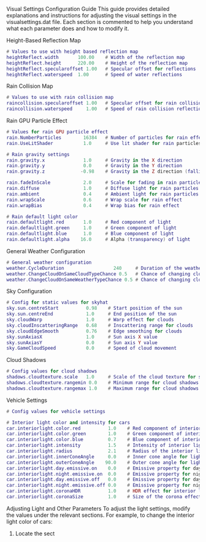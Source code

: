 Visual Settings Configuration Guide
This guide provides detailed explanations and instructions for adjusting the visual settings in the visualsettings.dat file. Each section is commented to help you understand what each parameter does and how to modify it.

Height-Based Reflection Map
```lua
# Values to use with height based reflection map
heightReflect.width       100.00    # Width of the reflection map
heightReflect.height      220.00    # Height of the reflection map
heightReflect.specularoffset 1.00   # Specular offset for reflections
heightReflect.waterspeed  1.00      # Speed of water reflections
```

Rain Collision Map
```lua
# Values to use with rain collision map
raincollision.specularoffset 1.00   # Specular offset for rain collisions
raincollision.waterspeed     1.00   # Speed of rain collision reflections
```

Rain GPU Particle Effect
```lua
# Values for rain GPU particle effect
rain.NumberParticles        16384   # Number of particles for rain effect
rain.UseLitShader           1.0     # Use lit shader for rain particles (1.0 = true, 0.0 = false)

# Rain gravity settings
rain.gravity.x              1.0     # Gravity in the X direction
rain.gravity.y              0.0     # Gravity in the Y direction
rain.gravity.z             -0.98    # Gravity in the Z direction (falling down)

rain.fadeInScale            2.0     # Scale for fading in rain particles
rain.diffuse                1.0     # Diffuse light for rain particles
rain.ambient                0.4     # Ambient light for rain particles
rain.wrapScale              0.6     # Wrap scale for rain effect
rain.wrapBias               0.4     # Wrap bias for rain effect

# Rain default light color
rain.defaultlight.red       1.0     # Red component of light
rain.defaultlight.green     1.0     # Green component of light
rain.defaultlight.blue      1.0     # Blue component of light
rain.defaultlight.alpha    16.0     # Alpha (transparency) of light
```

General Weather Configuration
```lua
# General weather configuration
weather.CycleDuration                  240     # Duration of the weather cycle in seconds
weather.ChangeCloudOnSameCloudTypeChance 0.5   # Chance of changing clouds within the same type
weather.ChangeCloudOnSameWeatherTypeChance 0.5 # Chance of changing clouds within the same weather type
```

Sky Configuration
```lua
# Config for static values for skyhat
sky.sun.centreStart          0.98    # Start position of the sun
sky.sun.centreEnd            1.0     # End position of the sun
sky.cloudWarp                1.0     # Warp effect for clouds
sky.cloudInscatteringRange   0.68    # Inscattering range for clouds
sky.cloudEdgeSmooth          0.76    # Edge smoothing for clouds
sky.sunAxiasX                1.0     # Sun axis X value
sky.sunAxiasY                0.0     # Sun axis Y value
sky.GameCloudSpeed           0.0     # Speed of cloud movement
```

Cloud Shadows
```lua
# Config values for cloud shadows
shadows.cloudtexture.scale   1.0     # Scale of the cloud texture for shadows
shadows.cloudtexture.rangemin 0.0    # Minimum range for cloud shadows
shadows.cloudtexture.rangemax 1.0    # Maximum range for cloud shadows
```

Vehicle Settings
```lua
# Config values for vehicle settings

# Interior light color and intensity for cars
car.interiorlight.color.red          1.0    # Red component of interior light
car.interiorlight.color.green        1.0    # Green component of interior light
car.interiorlight.color.blue         0.7    # Blue component of interior light
car.interiorlight.intensity          1.5    # Intensity of interior light
car.interiorlight.radius             2.1    # Radius of the interior light
car.interiorlight.innerConeAngle     0.0    # Inner cone angle for light spread
car.interiorlight.outerConeAngle    90.0    # Outer cone angle for light spread
car.interiorlight.day.emissive.on    0.0    # Emissive property for daytime (on)
car.interiorlight.night.emissive.on  0.0    # Emissive property for nighttime (on)
car.interiorlight.day.emissive.off   0.0    # Emissive property for daytime (off)
car.interiorlight.night.emissive.off 0.0    # Emissive property for nighttime (off)
car.interiorlight.coronaHDR          1.0    # HDR effect for interior light
car.interiorlight.coronaSize         1.0    # Size of the corona effect for interior light
```

Adjusting Light and Other Parameters
To adjust the light settings, modify the values under the relevant sections. For example, to change the interior light color of cars:

1. Locate the sect
